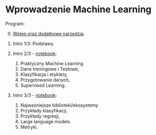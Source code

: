 # Wprowadzenie Machine Learning

Program:

0. [Wstęp oraz dodatkowe narzędzia](00_wstep/README.md).

1. Intro 1/3: Podstawy.

2. Intro 2/3 - [notebook](02_notebook/introduction.ipynb):

   1. Praktyczny Machine Learning
   2. Dane treningowe i Testowe,
   3. Klasyfikacja i etykiety,
   4. Przygotowanie danych,
   5. Supervised Learning.

3. Intro 3/3 - [notebook](03_notebook/introduction.ipynb):

   1. Najważniejsze biblioteki/ekosystemy
   2. Przykłady klasyfikacji,
   3. Przykłady regresji,
   4. Large language models
   5. Metryki.
